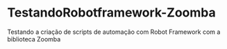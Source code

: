 # TestandoRobotframework-Zoomba
Testando a criação de scripts de automação com Robot Framework com a biblioteca Zoomba 
